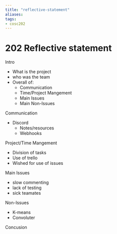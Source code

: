 ```yaml
---
title: "reflective-statement"
aliases: 
tags: 
- cosc202
---
```


# 202 Reflective statement

Intro
- What is the project
- who was the team
- Overall of:
	- Communication
	- Time/Project Mangement
	- Main Issues
	- Main Non-Issues

Communication
- Discord
	- Notes/resources
	- Webhooks

Project/Time Mangement
- Division of tasks
- Use of trello
- Wished for use of issues

Main Issues
- slow commenting
- lack of testing
- sick teamates

Non-Issues
- K-means
- Convoluter

Concusion